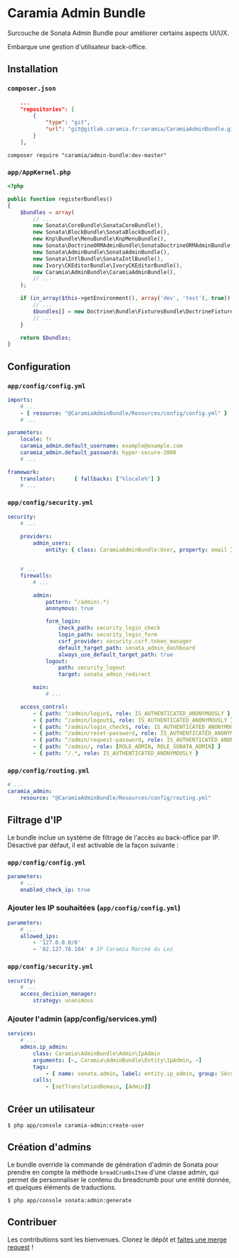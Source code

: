 # Caramia Admin Bundle

Surcouche de Sonata Admin Bundle pour améliorer certains aspects UI/UX.

Embarque une gestion d'utilisateur back-office.

## Installation

### `composer.json`

```json
    ...
    "repositories": [
        {
            "type": "git",
            "url": "git@gitlab.caramia.fr:caramia/CaramiaAdminBundle.git"
        }
    ],
```

```
composer require "caramia/admin-bundle:dev-master"
```

### `app/AppKernel.php`

```php
<?php

public function registerBundles()
{
    $bundles = array(
        // ...
        new Sonata\CoreBundle\SonataCoreBundle(),
        new Sonata\BlockBundle\SonataBlockBundle(),
        new Knp\Bundle\MenuBundle\KnpMenuBundle(),
        new Sonata\DoctrineORMAdminBundle\SonataDoctrineORMAdminBundle(),
        new Sonata\AdminBundle\SonataAdminBundle(),
        new Sonata\IntlBundle\SonataIntlBundle(),
        new Ivory\CKEditorBundle\IvoryCKEditorBundle(),
        new Caramia\AdminBundle\CaramiaAdminBundle(),
        // ...
    );

    if (in_array($this->getEnvironment(), array('dev', 'test'), true)) {
        // ...
        $bundles[] = new Doctrine\Bundle\FixturesBundle\DoctrineFixturesBundle();
        // ...
    }

    return $bundles;
}
```

## Configuration

### `app/config/config.yml`

```yaml
imports:
    # ...
    - { resource: "@CaramiaAdminBundle/Resources/config/config.yml" }
    # ...

parameters:
    locale: fr
    caramia_admin.default_username: example@example.com
    caramia_admin.default_password: hyper-secure-2000
    # ...

framework:
    translator:      { fallbacks: ["%locale%"] }
    # ...
```

### `app/config/security.yml`

```yaml
security:
    # ...
    
    providers:
        admin_users:
            entity: { class: CaramiaAdminBundle:User, property: email }


    # ...
    firewalls:
        # ...

        admin:
            pattern: ^/admin(.*)
            anonymous: true

            form_login:
                check_path: security_login_check
                login_path: security_login_form
                csrf_provider: security.csrf.token_manager
                default_target_path: sonata_admin_dashboard
                always_use_default_target_path: true
            logout:
                path: security_logout
                target: sonata_admin_redirect

        main:
            # ...

    access_control:
        - { path: ^/admin/login$, role: IS_AUTHENTICATED_ANONYMOUSLY }
        - { path: ^/admin/logout$, role: IS_AUTHENTICATED_ANONYMOUSLY }
        - { path: ^/admin/login_check$, role: IS_AUTHENTICATED_ANONYMOUSLY }
        - { path: ^/admin/reset-password, role: IS_AUTHENTICATED_ANONYMOUSLY }
        - { path: ^/admin/request-password, role: IS_AUTHENTICATED_ANONYMOUSLY }
        - { path: ^/admin/, role: [ROLE_ADMIN, ROLE_SONATA_ADMIN] }
        - { path: ^/.*, role: IS_AUTHENTICATED_ANONYMOUSLY }
```

### `app/config/routing.yml`

```yml
# ...
caramia_admin:
    resource: "@CaramiaAdminBundle/Resources/config/routing.yml"
```

## Filtrage d'IP

Le bundle inclue un système de filtrage de l'accès au back-office par IP. Désactivé par défaut, il est activable de la façon suivante :

### `app/config/config.yml`

```yaml
parameters:
    # ...
    enabled_check_ip: true
```

### Ajouter les IP souhaitées (`app/config/config.yml`)

```yaml
parameters:
    # ...
    allowed_ips:
        - '127.0.0.0/8'
        - '82.127.78.104' # IP Caramia Marché du Lez
```

### `app/config/security.yml`

```yaml
security:
    # ...
    access_decision_manager:
        strategy: unanimous
```

### Ajouter l'admin (app/config/services.yml)
```yaml
services:
    # ...
    admin.ip_admin:
        class: Caramia\AdminBundle\Admin\IpAdmin
        arguments: [~, Caramia\AdminBundle\Entity\IpAdmin, ~]
        tags:
            - { name: sonata.admin, label: entity.ip_admin, group: Sécurité, manager_type: orm, label_catalogue: Admin  }
        calls:
            - [setTranslationDomain, [Admin]]
```

## Créer un utilisateur

```shell
$ php app/console caramia-admin:create-user
```

## Création d'admins

Le bundle override la commande de génération d'admin de Sonata pour prendre
en compte la méthode `breadCrumbsItem` d'une classe admin, qui permet de personnaliser
le contenu du breadcrumb pour une entité donnée, et quelques éléments de traductions.

```shell
$ php app/console sonata:admin:generate
```

## Contribuer

Les contributions sont les bienvenues. Clonez le dépôt et [faites une merge request](https://gitlab.caramia.fr/caramia/CaramiaAdminBundle/merge_requests) !
